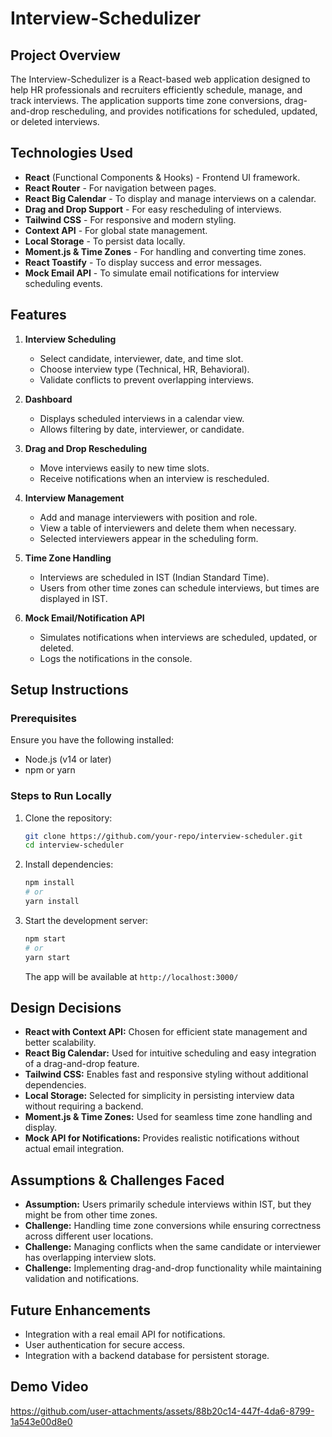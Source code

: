 # Interview-Schedulizer

## Project Overview
The Interview-Schedulizer is a React-based web application designed to help HR professionals and recruiters efficiently schedule, manage, and track interviews. The application supports time zone conversions, drag-and-drop rescheduling, and provides notifications for scheduled, updated, or deleted interviews.

## Technologies Used
- **React** (Functional Components & Hooks) - Frontend UI framework.
- **React Router** - For navigation between pages.
- **React Big Calendar** - To display and manage interviews on a calendar.
- **Drag and Drop Support** - For easy rescheduling of interviews.
- **Tailwind CSS** - For responsive and modern styling.
- **Context API** - For global state management.
- **Local Storage** - To persist data locally.
- **Moment.js & Time Zones** - For handling and converting time zones.
- **React Toastify** - To display success and error messages.
- **Mock Email API** - To simulate email notifications for interview scheduling events.

## Features
1. **Interview Scheduling**
   - Select candidate, interviewer, date, and time slot.
   - Choose interview type (Technical, HR, Behavioral).
   - Validate conflicts to prevent overlapping interviews.
   
2. **Dashboard**
   - Displays scheduled interviews in a calendar view.
   - Allows filtering by date, interviewer, or candidate.
   
3. **Drag and Drop Rescheduling**
   - Move interviews easily to new time slots.
   - Receive notifications when an interview is rescheduled.
   
4. **Interview Management**
   - Add and manage interviewers with position and role.
   - View a table of interviewers and delete them when necessary.
   - Selected interviewers appear in the scheduling form.

5. **Time Zone Handling**
   - Interviews are scheduled in IST (Indian Standard Time).
   - Users from other time zones can schedule interviews, but times are displayed in IST.
   
6. **Mock Email/Notification API**
   - Simulates notifications when interviews are scheduled, updated, or deleted.
   - Logs the notifications in the console.

## Setup Instructions

### Prerequisites
Ensure you have the following installed:
- Node.js (v14 or later)
- npm or yarn

### Steps to Run Locally
1. Clone the repository:
   ```sh
   git clone https://github.com/your-repo/interview-scheduler.git
   cd interview-scheduler
   ```

2. Install dependencies:
   ```sh
   npm install
   # or
   yarn install
   ```

3. Start the development server:
   ```sh
   npm start
   # or
   yarn start
   ```
   The app will be available at `http://localhost:3000/`

## Design Decisions
- **React with Context API:** Chosen for efficient state management and better scalability.
- **React Big Calendar:** Used for intuitive scheduling and easy integration of a drag-and-drop feature.
- **Tailwind CSS:** Enables fast and responsive styling without additional dependencies.
- **Local Storage:** Selected for simplicity in persisting interview data without requiring a backend.
- **Moment.js & Time Zones:** Used for seamless time zone handling and display.
- **Mock API for Notifications:** Provides realistic notifications without actual email integration.

## Assumptions & Challenges Faced
- **Assumption:** Users primarily schedule interviews within IST, but they might be from other time zones.
- **Challenge:** Handling time zone conversions while ensuring correctness across different user locations.
- **Challenge:** Managing conflicts when the same candidate or interviewer has overlapping interview slots.
- **Challenge:** Implementing drag-and-drop functionality while maintaining validation and notifications.

## Future Enhancements
- Integration with a real email API for notifications.
- User authentication for secure access.
- Integration with a backend database for persistent storage.

## Demo Video 

https://github.com/user-attachments/assets/88b20c14-447f-4da6-8799-1a543e00d8e0

